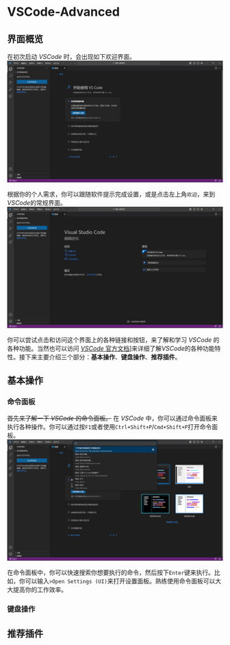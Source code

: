 # VSCode-Advanced

## 界面概览

在初次启动 *VSCode* 时，会出现如下欢迎界面。
![](./pics/VSCode-UI-First.png)

根据你的个人需求，你可以跟随软件提示完成设置，或是点击左上角`欢迎`，来到*VSCode*的常规界面。
![](./pics/VSCode-UI-Default.png)

你可以尝试点击和访问这个界面上的各种链接和按钮，来了解和学习 *VSCode* 的各种功能。当然也可以访问 [*VSCode* 官方文档](https://code.visualstudio.com/docs)]来详细了解*VSCode*的各种功能特性。接下来主要介绍三个部分：**基本操作**、**键盘操作**、**推荐插件**。


## 基本操作


### 命令面板

~~首先来了解一下 *VSCode* 的命令面板。~~
在 *VSCode* 中，你可以通过命令面板来执行各种操作。你可以通过按`F1`或者使用`Ctrl+Shift+P`/`Cmd+Shift+P`打开命令面板。
![](./pics/VSCode-CommandPanel.png)

在命令面板中，你可以快速搜索你想要执行的命令，然后按下`Enter`键来执行。比如，你可以输入`>Open Settings (UI)`来打开设置面板。熟练使用命令面板可以大大提高你的工作效率。


### 键盘操作



## 推荐插件